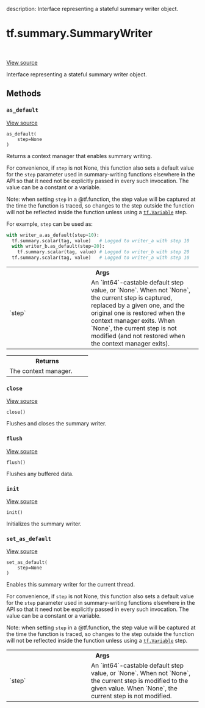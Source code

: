 description: Interface representing a stateful summary writer object.

<div itemscope itemtype="http://developers.google.com/ReferenceObject">
<meta itemprop="name" content="tf.summary.SummaryWriter" />
<meta itemprop="path" content="Stable" />
<meta itemprop="property" content="as_default"/>
<meta itemprop="property" content="close"/>
<meta itemprop="property" content="flush"/>
<meta itemprop="property" content="init"/>
<meta itemprop="property" content="set_as_default"/>
</div>

# tf.summary.SummaryWriter

<!-- Insert buttons and diff -->

<table class="tfo-notebook-buttons tfo-api nocontent" align="left">

</table>

<a target="_blank" href="/code/stable/tensorflow/python/ops/summary_ops_v2.py">View source</a>



Interface representing a stateful summary writer object.

<!-- Placeholder for "Used in" -->


## Methods

<h3 id="as_default"><code>as_default</code></h3>

<a target="_blank" href="/code/stable/tensorflow/python/ops/summary_ops_v2.py">View source</a>

<pre class="devsite-click-to-copy prettyprint lang-py tfo-signature-link">
<code>as_default(
    step=None
)
</code></pre>

Returns a context manager that enables summary writing.

For convenience, if `step` is not None, this function also sets a default
value for the `step` parameter used in summary-writing functions elsewhere
in the API so that it need not be explicitly passed in every such
invocation. The value can be a constant or a variable.

Note: when setting `step` in a @tf.function, the step value will be
captured at the time the function is traced, so changes to the step outside
the function will not be reflected inside the function unless using
a <a href="../../tf/Variable.md"><code>tf.Variable</code></a> step.

For example, `step` can be used as:

```python
with writer_a.as_default(step=10):
  tf.summary.scalar(tag, value)   # Logged to writer_a with step 10
  with writer_b.as_default(step=20):
    tf.summary.scalar(tag, value) # Logged to writer_b with step 20
  tf.summary.scalar(tag, value)   # Logged to writer_a with step 10
```

<!-- Tabular view -->
 <table class="responsive fixed orange">
<colgroup><col width="214px"><col></colgroup>
<tr><th colspan="2">Args</th></tr>

<tr>
<td>
`step`
</td>
<td>
An `int64`-castable default step value, or `None`. When not `None`,
the current step is captured, replaced by a given one, and the original
one is restored when the context manager exits. When `None`, the current
step is not modified (and not restored when the context manager exits).
</td>
</tr>
</table>



<!-- Tabular view -->
 <table class="responsive fixed orange">
<colgroup><col width="214px"><col></colgroup>
<tr><th colspan="2">Returns</th></tr>
<tr class="alt">
<td colspan="2">
The context manager.
</td>
</tr>

</table>



<h3 id="close"><code>close</code></h3>

<a target="_blank" href="/code/stable/tensorflow/python/ops/summary_ops_v2.py">View source</a>

<pre class="devsite-click-to-copy prettyprint lang-py tfo-signature-link">
<code>close()
</code></pre>

Flushes and closes the summary writer.


<h3 id="flush"><code>flush</code></h3>

<a target="_blank" href="/code/stable/tensorflow/python/ops/summary_ops_v2.py">View source</a>

<pre class="devsite-click-to-copy prettyprint lang-py tfo-signature-link">
<code>flush()
</code></pre>

Flushes any buffered data.


<h3 id="init"><code>init</code></h3>

<a target="_blank" href="/code/stable/tensorflow/python/ops/summary_ops_v2.py">View source</a>

<pre class="devsite-click-to-copy prettyprint lang-py tfo-signature-link">
<code>init()
</code></pre>

Initializes the summary writer.


<h3 id="set_as_default"><code>set_as_default</code></h3>

<a target="_blank" href="/code/stable/tensorflow/python/ops/summary_ops_v2.py">View source</a>

<pre class="devsite-click-to-copy prettyprint lang-py tfo-signature-link">
<code>set_as_default(
    step=None
)
</code></pre>

Enables this summary writer for the current thread.

For convenience, if `step` is not None, this function also sets a default
value for the `step` parameter used in summary-writing functions elsewhere
in the API so that it need not be explicitly passed in every such
invocation. The value can be a constant or a variable.

Note: when setting `step` in a @tf.function, the step value will be
captured at the time the function is traced, so changes to the step outside
the function will not be reflected inside the function unless using
a <a href="../../tf/Variable.md"><code>tf.Variable</code></a> step.

<!-- Tabular view -->
 <table class="responsive fixed orange">
<colgroup><col width="214px"><col></colgroup>
<tr><th colspan="2">Args</th></tr>

<tr>
<td>
`step`
</td>
<td>
An `int64`-castable default step value, or `None`. When not `None`,
the current step is modified to the given value. When `None`, the
current step is not modified.
</td>
</tr>
</table>





